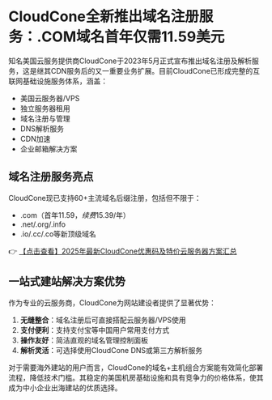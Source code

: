 # CloudCone全新推出域名注册服务：.COM域名首年仅需11.59美元

知名美国云服务提供商CloudCone于2023年5月正式宣布推出域名注册及解析服务，这是继其CDN服务后的又一重要业务扩展。目前CloudCone已形成完整的互联网基础设施服务体系，涵盖：

- 美国云服务器/VPS
- 独立服务器租用
- 域名注册与管理
- DNS解析服务
- CDN加速
- 企业邮箱解决方案

## 域名注册服务亮点

CloudCone现已支持60+主流域名后缀注册，包括但不限于：
- .com（首年$11.59，续费$15.39/年）
- .net/.org/.info
- .io/.cc/.co等新顶级域名

👉 [【点击查看】2025年最新CloudCone优惠码及特价云服务器方案汇总](https://bit.ly/Cloudcone)

## 一站式建站解决方案优势

作为专业的云服务商，CloudCone为网站建设者提供了显著优势：
1. **无缝整合**：域名注册后可直接搭配云服务器/VPS使用
2. **支付便利**：支持支付宝等中国用户常用支付方式
3. **操作友好**：简洁直观的域名管理控制面板
4. **解析灵活**：可选择使用CloudCone DNS或第三方解析服务

对于需要海外建站的用户而言，CloudCone的域名+主机组合方案能有效简化部署流程，降低技术门槛。其稳定的美国机房基础设施和具有竞争力的价格体系，使其成为中小企业出海建站的优质选择。